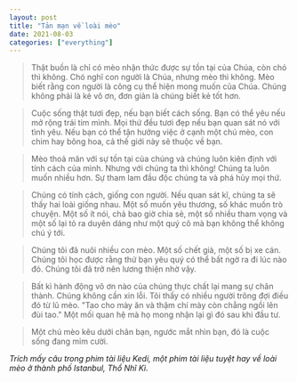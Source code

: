 ```yaml
---
layout: post
title: "Tản mạn về loài mèo"
date: 2021-08-03
categories: ["everything"]
---
```


> Thật buồn là chỉ có mèo nhận thức được sự tồn tại của Chúa, còn chó thì không. Chó nghĩ con người là Chúa, nhưng mèo thì không. Mèo biết rằng con người là công cụ thể hiện mong muốn của Chúa. Chúng không phải là kẻ vô ơn, đơn giản là chúng biết kẻ tốt hơn.   

> Cuộc sống thật tươi đẹp, nếu bạn biết cách sống. Bạn có thể yêu nếu mở rộng trái tim mình. Mọi thứ đều tươi đẹp nếu bạn quan sát nó với tình yêu. Nếu bạn có thể tận hưởng việc ở cạnh một chú mèo, con chim hay bông hoa, cả thế giới này sẽ thuộc về bạn.   

> Mèo thoả mãn với sự tồn tại của chúng và chúng luôn kiên định với tính cách của mình. Nhưng với chúng ta thì không! Chúng ta luôn muốn nhiều hơn. Sự tham lam đầu độc chúng ta và phá hủy mọi thứ.   

> Chúng có tính cách, giống con người. Nếu quan sát kĩ, chúng ta sẽ thấy hai loài giống nhau. Một số muốn yêu thương, số khác muốn trò chuyện. Một số ít nói, chả bao giờ chia sẻ, một số nhiều tham vọng và một số lại tỏ ra duyên dáng như một quý cô mà bạn không thể không chú ý tới.   

> Chúng tôi đã nuôi nhiều con mèo. Một số chết già, một số bị xe cán. Chúng tôi học được rằng thứ bạn yêu quý có thể bất ngờ ra đi lúc nào đó. Chúng tôi đã trở nên lương thiện nhờ vậy.   

> Bất kì hành động vô ơn nào của chúng thực chất lại mang sự chân thành. Chúng không cần xin lỗi. Tôi thấy có nhiều người trông đợi điều đó từ lũ mèo. "Tao cho mày ăn và thậm chí mày còn chẳng ngồi lên đùi tao." Một mối quan hệ mà họ mong nhận lại gì đó sau khi đầu tư.   

> Một chú mèo kêu dưới chân bạn, ngước mắt nhìn bạn, đó là cuộc sống đang mỉm cười.   


*Trích mấy câu trong phim tài liệu Kedi, một phim tài liệu tuyệt hay về loài mèo ở thành phố Istanbul, Thổ Nhĩ Kì.*